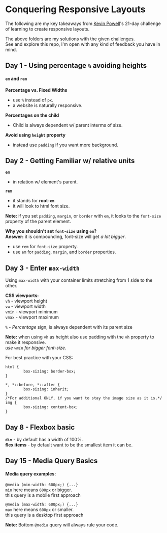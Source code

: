 # Conquering Responsive Layouts

The following are my key takeaways from [Kevin Powell](https://www.kevinpowell.co/)'s 21-day challenge of learning to create responsive layouts.

The above folders are my solutions with the given challenges. \
See and explore this repo, I'm open with any kind of feedback you have in mind.

## Day 1 - Using percentage `%` avoiding heights

#### `em` and `rem`

**Percentage vs. Fixed Widths**

- use `%` instead of `px`.
- a website is naturally responsive.

**Percentages on the child**

- Child is always dependent w/ parent interms of size.

**Avoid using `height` property**

- instead use `padding` if you want more background.

## Day 2 - Getting Familiar w/ relative units

**`em`**

- in relation w/ element's parent.

**`rem`**

- it stands for **root-`em`**.
- it will look to html font size.

**Note:** if you set `padding`, `margin`, or `border` with `em`, it looks to the `font-size` property of the parent element.

**Why you shouldn't set `font-size` using `em`?** \
**Answer:** it is compounding, font-size will get _a lot bigger_.

- use `rem` for `font-size` property.
- use `em` for `padding`, `margin`, and `border` properties.

## Day 3 - Enter `max-width`

Using `max-width` with your container limits stretching from 1 side to the other.

**CSS viewports:** \
`vh` - viewport height \
`vw` - viewport width \
`vmin` - viewport minimum \
`vmax` - viewport maximum

`%` - _Percentage_ sign, is always dependent with its parent size

**Note:** when using `vh` as height also use padding with the `vh` property to make it responsive. \
_use `vmin` for bigger font-size._

For best practice with your CSS:

```
html {
        box-sizing: border-box;
}

*, *::before, *::after {
        box-sizing: inherit;
}
/*For additional ONLY, if you want to stay the image size as it is.*/
img {
        box-sizing: content-box;
}
```

## Day 8 - Flexbox basic

**`div`** - by default has a width of 100%. \
**flex items** - by default want to be the smallest item it can be.

## Day 15 - Media Query Basics

#### Media query examples:

`@media (min-width: 600px;) {...}` \
 `min` here means `600px` or bigger. \
 this query is a mobile first approach

`@media (max-width: 600px;) {...}` \
 `max` here means `600px` or smaller. \
 this query is a desktop first approach

**Note:** Bottom `@media` query will always rule your code.
